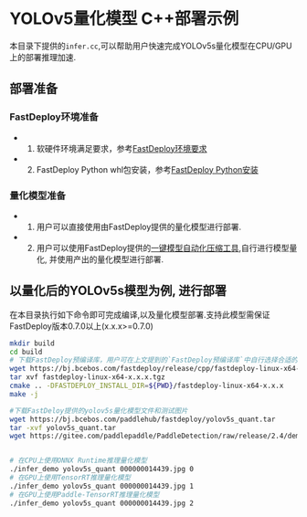 # YOLOv5量化模型 C++部署示例

本目录下提供的`infer.cc`,可以帮助用户快速完成YOLOv5s量化模型在CPU/GPU上的部署推理加速.

## 部署准备
### FastDeploy环境准备
- 1. 软硬件环境满足要求，参考[FastDeploy环境要求](../../../../../../docs/cn/build_and_install/download_prebuilt_libraries.md)  
- 2. FastDeploy Python whl包安装，参考[FastDeploy Python安装](../../../../../../docs/cn/build_and_install/download_prebuilt_libraries.md)

### 量化模型准备
- 1. 用户可以直接使用由FastDeploy提供的量化模型进行部署.
- 2. 用户可以使用FastDeploy提供的[一键模型自动化压缩工具](../../../../../../tools/auto_compression/),自行进行模型量化, 并使用产出的量化模型进行部署.

## 以量化后的YOLOv5s模型为例, 进行部署
在本目录执行如下命令即可完成编译,以及量化模型部署.支持此模型需保证FastDeploy版本0.7.0以上(x.x.x>=0.7.0)
```bash
mkdir build
cd build
# 下载FastDeploy预编译库，用户可在上文提到的`FastDeploy预编译库`中自行选择合适的版本使用
wget https://bj.bcebos.com/fastdeploy/release/cpp/fastdeploy-linux-x64-x.x.x.tgz
tar xvf fastdeploy-linux-x64-x.x.x.tgz
cmake .. -DFASTDEPLOY_INSTALL_DIR=${PWD}/fastdeploy-linux-x64-x.x.x
make -j

#下载FastDeloy提供的yolov5s量化模型文件和测试图片
wget https://bj.bcebos.com/paddlehub/fastdeploy/yolov5s_quant.tar
tar -xvf yolov5s_quant.tar
wget https://gitee.com/paddlepaddle/PaddleDetection/raw/release/2.4/demo/000000014439.jpg


# 在CPU上使用ONNX Runtime推理量化模型
./infer_demo yolov5s_quant 000000014439.jpg 0
# 在GPU上使用TensorRT推理量化模型
./infer_demo yolov5s_quant 000000014439.jpg 1
# 在GPU上使用Paddle-TensorRT推理量化模型
./infer_demo yolov5s_quant 000000014439.jpg 2
```
